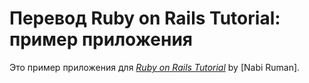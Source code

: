 # Перевод Ruby on Rails Tutorial: пример приложения

Это пример приложения для
[*Ruby on Rails Tutorial*](http://railstutorial.org/)
by [Nabi Ruman].
